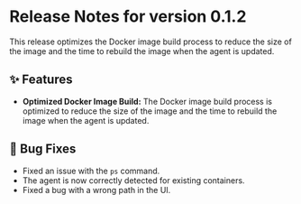 # Release Notes for version 0.1.2

This release optimizes the Docker image build process to reduce the size of the image and the time to rebuild the image when the agent is updated.

## ✨ Features

-   **Optimized Docker Image Build:** The Docker image build process is optimized to reduce the size of the image and the time to rebuild the image when the agent is updated.

## 🐞 Bug Fixes

-   Fixed an issue with the `ps` command.
-   The agent is now correctly detected for existing containers.
-   Fixed a bug with a wrong path in the UI.
